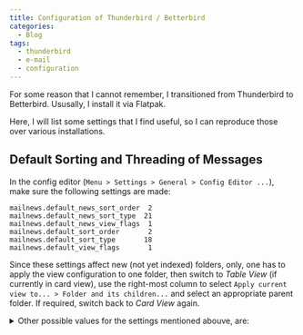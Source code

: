 ```yaml
---
title: Configuration of Thunderbird / Betterbird
categories:
  - Blog
tags:
  - thunderbird
  - e-mail
  - configuration
---
```


For some reason that I cannot remember, I transitioned from Thunderbird to Betterbird.
Ususally, I install it via Flatpak.

Here, I will list some settings that I find useful, so I can reproduce those over various installations.

## Default Sorting and Threading of Messages

In the config editor (`Menu > Settings > General > Config Editor ...`), make sure the following settings are made:

```
mailnews.default_news_sort_order  2
mailnews.default_news_sort_type  21
mailnews.default_news_view_flags  1
mailnews.default_sort_order       2
mailnews.default_sort_type       18
mailnews.default_view_flags       1
```

Since these settings affect new (not yet indexed) folders, only, one has to apply the view configuration to one folder, then switch to _Table View_ (if currently in card view), use the right-most column to select `Apply current view to... > Folder and its children...` and select an appropriate parent folder.
If required, switch back to _Card View_ again.

<details>
  <summary>
    Other possible values for the settings mentioned abouve, are:
  </summary>

### Sort Order

|value|sort order|
|-----|----------|
|1|Ascending|
|2|Descending|

### Sort Type

|value|sort type|
|-----|---------|
|17|None|
|18|Date|
|19|Subject|
|20|Author|
|21|ID (Order Received)|
|22|Thread|
|23|Priority|
|24|Status|
|25|Size|
|26|Flagged|
|27|Unread|
|28|Recipient|
|29|Location|
|30|Label|
|31|Junk Status|
|32|Attachments|
|33|Account|
|34|Custom|
|35|Received|

### View Flags

|value|view|
|-----|----|
|0|Unthreaded|
|1|Threaded|

</details>
